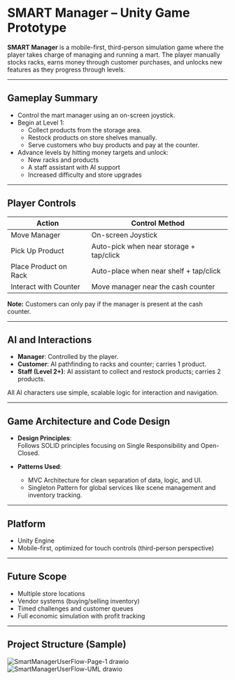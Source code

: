 # SMART Manager – Unity Game Prototype

**SMART Manager** is a mobile-first, third-person simulation game where the player takes charge of managing and running a mart. The player manually stocks racks, earns money through customer purchases, and unlocks new features as they progress through levels.

---

## Gameplay Summary

- Control the mart manager using an on-screen joystick.
- Begin at Level 1:
  - Collect products from the storage area.
  - Restock products on store shelves manually.
  - Serve customers who buy products and pay at the counter.
- Advance levels by hitting money targets and unlock:
  - New racks and products
  - A staff assistant with AI support
  - Increased difficulty and store upgrades

---

## Player Controls

| Action                   | Control Method                             |
|--------------------------|---------------------------------------------|
| Move Manager             | On-screen Joystick                         |
| Pick Up Product          | Auto-pick when near storage + tap/click    |
| Place Product on Rack    | Auto-place when near shelf + tap/click     |
| Interact with Counter    | Move manager near the cash counter         |

**Note:** Customers can only pay if the manager is present at the cash counter.

---

## AI and Interactions

- **Manager**: Controlled by the player.
- **Customer**: AI pathfinding to racks and counter; carries 1 product.
- **Staff (Level 2+)**: AI assistant to collect and restock products; carries 2 products.

All AI characters use simple, scalable logic for interaction and navigation.

---

## Game Architecture and Code Design

- **Design Principles**:  
  Follows SOLID principles focusing on Single Responsibility and Open-Closed.

- **Patterns Used**:
  - MVC Architecture for clean separation of data, logic, and UI.
  - Singleton Pattern for global services like scene management and inventory tracking.

---

## Platform

- Unity Engine
- Mobile-first, optimized for touch controls (third-person perspective)

---

## Future Scope

- Multiple store locations
- Vendor systems (buying/selling inventory)
- Timed challenges and customer queues
- Full economic simulation with profit tracking

---

## Project Structure (Sample)
![SmartManagerUserFlow-Page-1 drawio](https://github.com/user-attachments/assets/588cda9b-e3ec-4601-a493-8e300c1015ad)
![SmartManagerUserFlow-UML drawio](https://github.com/user-attachments/assets/3acc783e-dee2-4d13-96e9-ec507669c80e)



